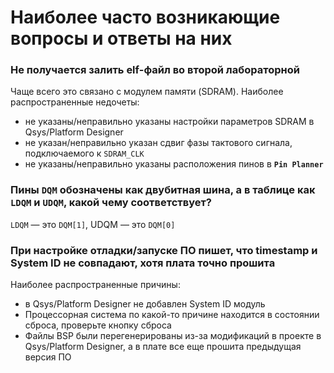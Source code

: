 # Наиболее часто возникающие вопросы и ответы на них

### Не получается залить elf-файл во второй лабораторной

Чаще всего это связано с модулем памяти (SDRAM). Наиболее распространенные недочеты:
- не указаны/неправильно указаны настройки параметров SDRAM в Qsys/Platform Designer
- не указан/неправильно указан сдвиг фазы тактового сигнала, подключаемого к `SDRAM_CLK`
- не указаны/неправильно указаны расположения пинов в **`Pin Planner`**

### Пины `DQM` обозначены как двубитная шина, а в таблице как `LDQM` и `UDQM`, какой чему соответствует?

`LDQM` — это `DQM[1]`, UDQM — это `DQM[0]`

### При настройке отладки/запуске ПО пишет, что timestamp и System ID не совпадают, хотя плата точно прошита

Наиболее распространенные причины:
- в Qsys/Platform Designer не добавлен System ID модуль
- Процессорная система по какой-то причине находится в состоянии сброса, проверьте кнопку сброса
- Файлы BSP были перегенерированы из-за модификаций в проекте в Qsys/Platform Designer, а в плате все еще прошита предыдущая версия ПО